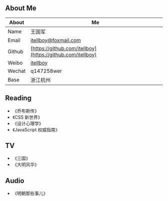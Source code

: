 ## About Me

| About  | Me                                                              |
| ------ | --------------------------------------------------------------- |
| Name   | 王国军                                                          |
| Email  | <a href="mailto: itellboy@foxmail.com">itellboy@foxmail.com</a> |
| Github | [https://github.com/itellboy](https://github.com/itellboy)      |
| Weibo  | [itellboy](https://m.weibo.cn/u/3832442772)                     |
| Wechat | q147258wer                                                      |
| Base   | 浙江杭州                                                        |

## Reading

- 《乔布斯传》
- 《CSS 新世界》
- 《设计心理学》
- 《JavaScript 权威指南》

## TV

- 《三国》
- 《大明风华》

## Audio

- 《明朝那些事儿》